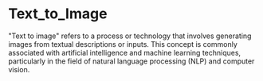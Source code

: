 # Text_to_Image
"Text to image" refers to a process or technology that involves generating images from textual descriptions or inputs. This concept is commonly associated with artificial intelligence and machine learning techniques, particularly in the field of natural language processing (NLP) and computer vision.
